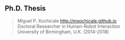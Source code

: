 Ph.D. Thesis
---


> Miguel P. Xochicale <http://mxochicale.github.io>  
> Doctoral Researcher in Human-Robot Interaction   
> University of Birmingham, U.K. (2014-2018)  



